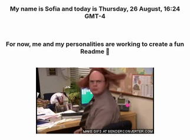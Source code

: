 


<div align="center">
<h3 >My name is Sofia and today is Thursday, 26 August, 16:24 GMT-4</h3><br>
<h3 >For now, me and my personalities are working to create a fun Readme 👋
</h3><br>
<img src='img/dwight.gif' alt='working...'/>
</div>

